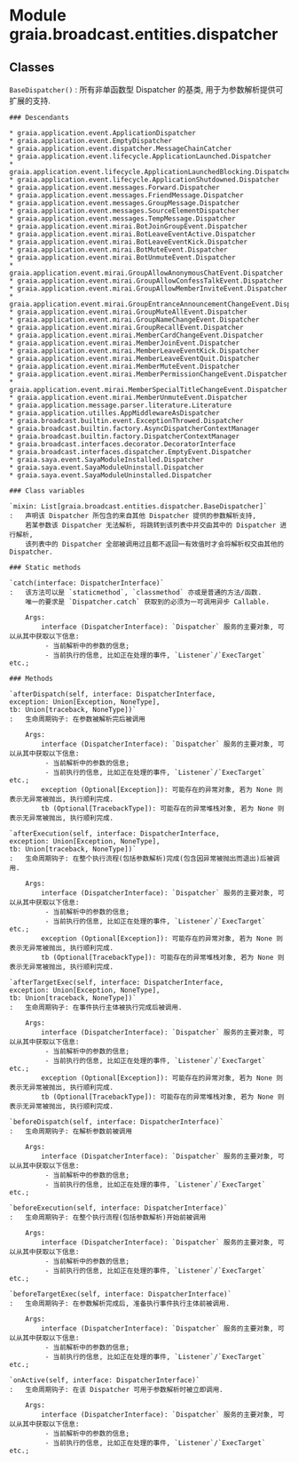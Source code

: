 Module graia.broadcast.entities.dispatcher
==========================================

Classes
-------

`BaseDispatcher()`
:   所有非单函数型 Dispatcher 的基类, 用于为参数解析提供可扩展的支持.

    ### Descendants

    * graia.application.event.ApplicationDispatcher
    * graia.application.event.EmptyDispatcher
    * graia.application.event.dispatcher.MessageChainCatcher
    * graia.application.event.lifecycle.ApplicationLaunched.Dispatcher
    * graia.application.event.lifecycle.ApplicationLaunchedBlocking.Dispatcher
    * graia.application.event.lifecycle.ApplicationShutdowned.Dispatcher
    * graia.application.event.messages.Forward.Dispatcher
    * graia.application.event.messages.FriendMessage.Dispatcher
    * graia.application.event.messages.GroupMessage.Dispatcher
    * graia.application.event.messages.SourceElementDispatcher
    * graia.application.event.messages.TempMessage.Dispatcher
    * graia.application.event.mirai.BotJoinGroupEvent.Dispatcher
    * graia.application.event.mirai.BotLeaveEventActive.Dispatcher
    * graia.application.event.mirai.BotLeaveEventKick.Dispatcher
    * graia.application.event.mirai.BotMuteEvent.Dispatcher
    * graia.application.event.mirai.BotUnmuteEvent.Dispatcher
    * graia.application.event.mirai.GroupAllowAnonymousChatEvent.Dispatcher
    * graia.application.event.mirai.GroupAllowConfessTalkEvent.Dispatcher
    * graia.application.event.mirai.GroupAllowMemberInviteEvent.Dispatcher
    * graia.application.event.mirai.GroupEntranceAnnouncementChangeEvent.Dispatcher
    * graia.application.event.mirai.GroupMuteAllEvent.Dispatcher
    * graia.application.event.mirai.GroupNameChangeEvent.Dispatcher
    * graia.application.event.mirai.GroupRecallEvent.Dispatcher
    * graia.application.event.mirai.MemberCardChangeEvent.Dispatcher
    * graia.application.event.mirai.MemberJoinEvent.Dispatcher
    * graia.application.event.mirai.MemberLeaveEventKick.Dispatcher
    * graia.application.event.mirai.MemberLeaveEventQuit.Dispatcher
    * graia.application.event.mirai.MemberMuteEvent.Dispatcher
    * graia.application.event.mirai.MemberPermissionChangeEvent.Dispatcher
    * graia.application.event.mirai.MemberSpecialTitleChangeEvent.Dispatcher
    * graia.application.event.mirai.MemberUnmuteEvent.Dispatcher
    * graia.application.message.parser.literature.Literature
    * graia.application.utilles.AppMiddlewareAsDispatcher
    * graia.broadcast.builtin.event.ExceptionThrowed.Dispatcher
    * graia.broadcast.builtin.factory.AsyncDispatcherContextManager
    * graia.broadcast.builtin.factory.DispatcherContextManager
    * graia.broadcast.interfaces.decorator.DecoratorInterface
    * graia.broadcast.interfaces.dispatcher.EmptyEvent.Dispatcher
    * graia.saya.event.SayaModuleInstalled.Dispatcher
    * graia.saya.event.SayaModuleUninstall.Dispatcher
    * graia.saya.event.SayaModuleUninstalled.Dispatcher

    ### Class variables

    `mixin: List[graia.broadcast.entities.dispatcher.BaseDispatcher]`
    :   声明该 Dispatcher 所包含的来自其他 Dispatcher 提供的参数解析支持,
        若某参数该 Dispatcher 无法解析, 将跳转到该列表中并交由其中的 Dispatcher 进行解析,
        该列表中的 Dispatcher 全部被调用过且都不返回一有效值时才会将解析权交由其他的 Dispatcher.

    ### Static methods

    `catch(interface: DispatcherInterface)`
    :   该方法可以是 `staticmethod`, `classmethod` 亦或是普通的方法/函数.
        唯一的要求是 `Dispatcher.catch` 获取到的必须为一可调用异步 Callable.
        
        Args:
            interface (DispatcherInterface): `Dispatcher` 服务的主要对象, 可以从其中获取以下信息:
             - 当前解析中的参数的信息;
             - 当前执行的信息, 比如正在处理的事件, `Listener`/`ExecTarget` etc.;

    ### Methods

    `afterDispatch(self, interface: DispatcherInterface, exception: Union[Exception, NoneType], tb: Union[traceback, NoneType])`
    :   生命周期钩子: 在参数被解析完后被调用
        
        Args:
            interface (DispatcherInterface): `Dispatcher` 服务的主要对象, 可以从其中获取以下信息:
             - 当前解析中的参数的信息;
             - 当前执行的信息, 比如正在处理的事件, `Listener`/`ExecTarget` etc.;
            exception (Optional[Exception]): 可能存在的异常对象, 若为 None 则表示无异常被抛出, 执行顺利完成.
            tb (Optional[TracebackType]): 可能存在的异常堆栈对象, 若为 None 则表示无异常被抛出, 执行顺利完成.

    `afterExecution(self, interface: DispatcherInterface, exception: Union[Exception, NoneType], tb: Union[traceback, NoneType])`
    :   生命周期钩子: 在整个执行流程(包括参数解析)完成(包含因异常被抛出而退出)后被调用.
        
        Args:
            interface (DispatcherInterface): `Dispatcher` 服务的主要对象, 可以从其中获取以下信息:
             - 当前解析中的参数的信息;
             - 当前执行的信息, 比如正在处理的事件, `Listener`/`ExecTarget` etc.;
            exception (Optional[Exception]): 可能存在的异常对象, 若为 None 则表示无异常被抛出, 执行顺利完成.
            tb (Optional[TracebackType]): 可能存在的异常堆栈对象, 若为 None 则表示无异常被抛出, 执行顺利完成.

    `afterTargetExec(self, interface: DispatcherInterface, exception: Union[Exception, NoneType], tb: Union[traceback, NoneType])`
    :   生命周期钩子: 在事件执行主体被执行完成后被调用.
        
        Args:
            interface (DispatcherInterface): `Dispatcher` 服务的主要对象, 可以从其中获取以下信息:
             - 当前解析中的参数的信息;
             - 当前执行的信息, 比如正在处理的事件, `Listener`/`ExecTarget` etc.;
            exception (Optional[Exception]): 可能存在的异常对象, 若为 None 则表示无异常被抛出, 执行顺利完成.
            tb (Optional[TracebackType]): 可能存在的异常堆栈对象, 若为 None 则表示无异常被抛出, 执行顺利完成.

    `beforeDispatch(self, interface: DispatcherInterface)`
    :   生命周期钩子: 在解析参数前被调用
        
        Args:
            interface (DispatcherInterface): `Dispatcher` 服务的主要对象, 可以从其中获取以下信息:
             - 当前解析中的参数的信息;
             - 当前执行的信息, 比如正在处理的事件, `Listener`/`ExecTarget` etc.;

    `beforeExecution(self, interface: DispatcherInterface)`
    :   生命周期钩子: 在整个执行流程(包括参数解析)开始前被调用
        
        Args:
            interface (DispatcherInterface): `Dispatcher` 服务的主要对象, 可以从其中获取以下信息:
             - 当前解析中的参数的信息;
             - 当前执行的信息, 比如正在处理的事件, `Listener`/`ExecTarget` etc.;

    `beforeTargetExec(self, interface: DispatcherInterface)`
    :   生命周期钩子: 在参数解析完成后, 准备执行事件执行主体前被调用.
        
        Args:
            interface (DispatcherInterface): `Dispatcher` 服务的主要对象, 可以从其中获取以下信息:
             - 当前解析中的参数的信息;
             - 当前执行的信息, 比如正在处理的事件, `Listener`/`ExecTarget` etc.;

    `onActive(self, interface: DispatcherInterface)`
    :   生命周期钩子: 在该 Dispatcher 可用于参数解析时被立即调用.
        
        Args:
            interface (DispatcherInterface): `Dispatcher` 服务的主要对象, 可以从其中获取以下信息:
             - 当前解析中的参数的信息;
             - 当前执行的信息, 比如正在处理的事件, `Listener`/`ExecTarget` etc.;